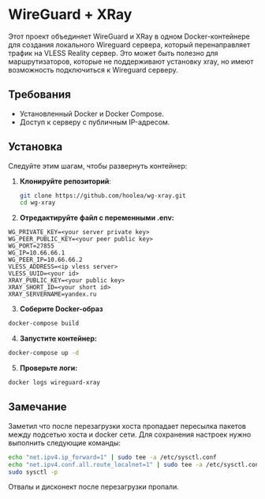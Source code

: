 # WireGuard + XRay

Этот проект объединяет WireGuard и XRay в одном Docker-контейнере для создания локального Wireguard сервера, который перенаправляет трафик на VLESS Reality сервер. Это может быть полезно для маршрутизаторов, которые не поддерживают установку xray, но имеют возможность подключиться к Wireguard серверу.

## Требования

- Установленный Docker и Docker Compose.
- Доступ к серверу с публичным IP-адресом.

## Установка

Следуйте этим шагам, чтобы развернуть контейнер:

1. **Клонируйте репозиторий**:
   ```bash
   git clone https://github.com/hoolea/wg-xray.git
   cd wg-xray
2. **Отредактируйте файл с переменными .env:**
  ```
  WG_PRIVATE_KEY=<your server private key>
  WG_PEER_PUBLIC_KEY=<your peer public key>
  WG_PORT=27855
  WG_IP=10.66.66.1
  WG_PEER_IP=10.66.66.2
  VLESS_ADDRESS=<ip vless server>
  VLESS_UUID=<your id>
  XRAY_PUBLIC_KEY=<your public key>
  XRAY_SHORT_ID=<your short id>
  XRAY_SERVERNAME=yandex.ru
  ```
3. **Соберите Docker-образ**
  ```bash
  docker-compose build
  ```
4. **Запустите контейнер:**
  ```bash
  docker-compose up -d
  ```
5. **Проверьте логи:**
  ```bash
  docker logs wireguard-xray
  ```
## Замечание
Заметил что после перезагрузки хоста пропадает пересылка пакетов между подсетью хоста и docker сети.
Для сохранения настроек нужно выполнить следующие команды:
```bash
echo "net.ipv4.ip_forward=1" | sudo tee -a /etc/sysctl.conf
echo "net.ipv4.conf.all.route_localnet=1" | sudo tee -a /etc/sysctl.conf
sudo sysctl -p
```
Отвалы и дисконект после перезагрузки пропали.

